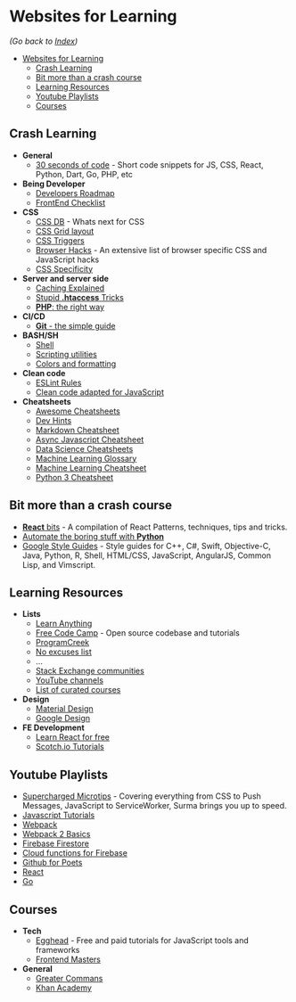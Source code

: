 # Websites for Learning

_(Go back to [Index](https://github.com/dreamworkers/developers-toolkit#a-developers-toolkit))_

- [Websites for Learning](#websites-for-learning)
  - [Crash Learning](#crash-learning)
  - [Bit more than a crash course](#bit-more-than-a-crash-course)
  - [Learning Resources](#learning-resources)
  - [Youtube Playlists](#youtube-playlists)
  - [Courses](#courses)

## Crash Learning

- **General**
  - [30 seconds of code](https://www.30secondsofcode.org/) - Short code snippets for JS, CSS, React, Python, Dart, Go, PHP, etc
- **Being Developer**
  - [Developers Roadmap](https://github.com/kamranahmedse/developer-roadmap)
  - [FrontEnd Checklist](https://github.com/thedaviddias/Front-End-Checklist)
- **CSS**
  - [CSS DB](https://cssdb.org/) - Whats next for CSS
  - [CSS Grid layout](https://gridbyexample.com/)
  - [CSS Triggers](https://csstriggers.com/)
  - [Browser Hacks](http://browserhacks.com/) - An extensive list of browser specific CSS and JavaScript hacks
  - [CSS Specificity](https://cssspecificity.com/)
- **Server and server side**
  - [Caching Explained](https://cachingexplained.com/)
  - [Stupid **.htaccess** Tricks](https://perishablepress.com/stupid-htaccess-tricks/)
  - [**PHP**: the right way](https://phptherightway.com/)
- **CI/CD**
  - [**Git** - the simple guide](http://rogerdudler.github.io/git-guide/)
- **BASH/SH**
  - [Shell](http://cheat.sh/)
  - [Scripting utilities](https://natelandau.com/bash-scripting-utilities/)
  - [Colors and formatting](https://misc.flogisoft.com/bash/tip_colors_and_formatting)
- **Clean code**
  - [ESLint Rules](https://eslint.org/docs/rules/)
  - [Clean code adapted for JavaScript](https://github.com/ryanmcdermott/clean-code-javascript)
- **Cheatsheets**
  - [Awesome Cheatsheets](https://github.com/LeCoupa/awesome-cheatsheets#readme)
  - [Dev Hints](https://devhints.io/)
  - [Markdown Cheatsheet](https://github.com/adam-p/markdown-here/wiki/Markdown-Cheatsheet)
  - [Async Javascript Cheatsheet](https://github.com/frontarm/async-javascript-cheatsheet)
  - [Data Science Cheatsheets](https://github.com/FavioVazquez/ds-cheatsheets#readme)
  - [Machine Learning Glossary](https://ml-cheatsheet.readthedocs.io/en/latest/)
  - [Machine Learning Cheatsheet](https://github.com/soulmachine/machine-learning-cheat-sheet)
  - [Python 3 Cheatsheet](https://perso.limsi.fr/pointal/_media/python:cours:mementopython3-english.pdf)

## Bit more than a crash course

- [**React** bits](https://vasanthk.gitbooks.io/react-bits/) - A compilation of React Patterns, techniques, tips and tricks.
- [Automate the boring stuff with **Python**](https://automatetheboringstuff.com/)
- [Google Style Guides](http://google.github.io/styleguide/) - Style guides for C++, C#, Swift, Objective-C, Java, Python, R, Shell, HTML/CSS, JavaScript, AngularJS, Common Lisp, and Vimscript.

## Learning Resources

- **Lists**
  - [Learn Anything](https://github.com/learn-anything)
  - [Free Code Camp](https://github.com/freeCodeCamp/freeCodeCamp) - Open source codebase and tutorials
  - [ProgramCreek](https://www.programcreek.com/)
  - [No excuses list](http://noexcuselist.com/)
  - ...
  - [Stack Exchange communities](https://github.com/learn-anything/stack-exchange)
  - [YouTube channels](https://github.com/learn-anything/youtube)
  - [List of curated courses](https://github.com/learn-anything/courses)
- **Design**
  - [Material Design](https://material.io/)
  - [Google Design](https://design.google/)
- **FE Development**
  - [Learn React for free](https://scrimba.com/playlist/p7P5Hd)
  - [Scotch.io Tutorials](https://scotch.io/tutorials)

## Youtube Playlists

- [Supercharged Microtips](https://www.youtube.com/playlist?list=PLNYkxOF6rcIBz9ACEQRmO9Lw8PW7vn0lr) - Covering everything from CSS to Push Messages, JavaScript to ServiceWorker, Surma brings you up to speed.
- [Javascript Tutorials](https://www.youtube.com/watch?v=W6NZfCO5SIk&list=PLTjRvDozrdlxEIuOBZkMAK5uiqp8rHUax)
- [Webpack](https://www.youtube.com/watch?v=JdGnYNtuEtE&list=PLkEZWD8wbltnRp6nRR8kv97RbpcUdNawY)
- [Webpack 2 Basics](https://www.youtube.com/watch?v=GU-2T7k9NfI&list=PL55RiY5tL51rcCnrOrZixuOsZhAHHy6os)
- [Firebase Firestore](https://www.youtube.com/watch?v=4d-gIPGzmK4&list=PL4cUxeGkcC9itfjle0ji1xOZ2cjRGY_WB)
- [Cloud functions for Firebase](https://www.youtube.com/watch?v=DYfP-UIKxH0&list=PLl-K7zZEsYLkPZHe41m4jfAxUi0JjLgSM)
- [Github for Poets](https://www.youtube.com/playlist?list=PLRqwX-V7Uu6ZF9C0YMKuns9sLDzK6zoiV)
- [React](https://www.youtube.com/watch?v=OxIDLw0M-m0&list=PL4cUxeGkcC9ij8CfkAY2RAGb-tmkNwQHG)
- [Go](https://www.youtube.com/watch?v=G3PvTWRIhZA&list=PLQVvvaa0QuDeF3hP0wQoSxpkqgRcgxMqX)

## Courses

- **Tech**
  - [Egghead](https://egghead.io/) - Free and paid tutorials for JavaScript tools and frameworks
  - [Frontend Masters](https://frontendmasters.com/)
- **General**
  - [Greater Commans](https://greatercommons.com/)
  - [Khan Academy](https://www.khanacademy.org/)
